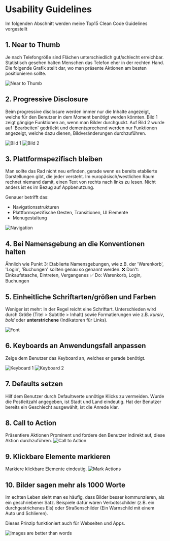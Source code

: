 # Usability Guidelines

Im folgenden Abschnitt werden meine Top15 Clean Code Guidelines vorgestellt

## 1. Near to Thumb 

Je nach Telefongröße sind Flächen unterschiedlich gut/schlecht erreichbar. Statistisch gesehen halten Menschen das Telefon eher in der rechten Hand. Die folgende Grafik stellt dar, wo man präsente Aktionen am besten positionieren sollte. 

![Near to Thumb](images/nearToThumb.png "Near to Thumb")

## 2. Progressive Disclosure

Beim progressive disclosure werden immer nur die Inhalte angezeigt, welche für den Benutzer in dem Moment benötigt werden könnten.
Bild 1 zeigt gängige Funktionen an, wenn man Bilder durchguckt. Auf Bild 2 wurde auf 'Bearbeiten' gedrückt und dementsprechend werden nur Funktionen angezeigt, welche dazu dienen, Bildveränderungen durchzuführen.

![Bild 1](images/progressiveDisclosure1.png "Bild 1")
![Bild 2](images/progressive_disclosure_2.png "Bild 2")

## 3. Plattformspezifisch bleiben
Man sollte das Rad nicht neu erfinden, gerade wenn es bereits etablierte Darstellungen gibt, die jeder versteht. Im europäsisch/westlichen Raum rechnet niemand damit, einen Text von rechts nach links zu lesen. Nicht anders ist es im Bezug auf Appbenutzung.

Genauer betrifft das:
- Navigationsstrukturen
- Plattformspezifische Gesten, Transitionen, UI Elemente
- Menugestaltung 

![Navigation](images/navigation.png "Navigation")

## 4. Bei Namensgebung an die Konventionen halten

Ähnlich wie Punkt 3: Etablierte Namensgebungen, wie z.B. der 'Warenkorb', 'Login', 'Buchungen' sollten genau so genannt werden.
❌ Don't: Einkaufstasche, Eintreten, Vergangenes 
✅ Do: Warenkorb, Login, Buchungen

## 5. Einheitliche Schriftarten/größen und Farben

Weniger ist mehr: In der Regel reicht eine Schriftart. Unterschieden wird durch Größe (Titel > Subtitle > Inhalt) sowie Formatierungen wie z.B. _kursiv_, *bold* oder __unterstrichene__ (Indikatoren für Links).  

![Font](images/font.png "Font")

## 6. Keyboards an Anwendungsfall anpassen
Zeige dem Benutzer das Keyboard an, welches er gerade benötigt. 

![Keyboard 1](images/keyboard_1.png "Keyboard 1")
![Keyboard 2](images/keyboard_2.png "Keyboard 2")

## 7. Defaults setzen
Hilf dem Benutzer durch Defaultwerte unnötige Klicks zu vermeiden. Wurde die Postleitzahl angegeben, ist Stadt und Land eindeutig. Hat der Benutzer bereits ein Geschlecht ausgewählt, ist die Anrede klar. 

## 8. Call to Action
Präsentiere Aktionen Prominent und fordere den Benutzer indirekt auf, diese Aktion durchzuführen.
![Call to Action](images/call_to_action.png "Call to Action")

## 9. Klickbare Elemente markieren
Markiere klickbare Elemente eindeutig. 
![Mark Actions](images/mark_actions.png "Mark Actions")

## 10. Bilder sagen mehr als 1000 Worte
Im echten Leben sieht man es häufig, dass Bilder besser kommunzieren, als ein geschriebener Satz. Beispiele dafür wären Verbotsschilder (z.B. ein durchgestrichenes Eis) oder Straßenschilder (Ein Warnschild mit einem Auto und Schlieren).

Dieses Prinzip funktioniert auch für Webseiten und Apps. 

![Images are better than words](images/images_better_than_words.png "Images are better than words")
